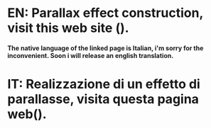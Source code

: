 # EN: Parallax effect construction, visit this web site (). 
#### The native language of the linked page is Italian, i'm sorry for the inconvenient. Soon i will release an english translation.

# IT: Realizzazione di un effetto di parallasse, visita questa pagina web().
